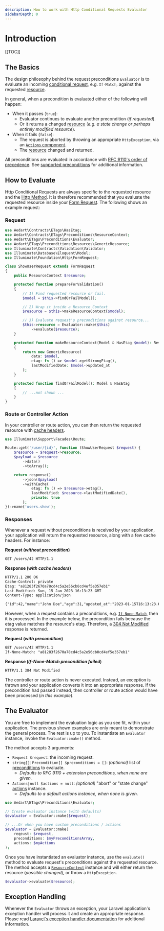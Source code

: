 ```yaml
---
description: How to work with Http Conditional Requests Evaluator
sidebarDepth: 0
---
```


# Introduction

[[TOC]]

## The Basics

The design philosophy behind the request preconditions `Evaluator` is to evaluate an incoming [conditional request](https://httpwg.org/specs/rfc9110.html#preconditions), e.g. `If-Match`, against the requested [resource](./resource-context.md).   

In general, when a precondition is evaluated either of the following will happen:

* When it passes (`true`):
  * Evaluator continues to evaluate another precondition (_if requested_).
  * Or it returns a changed [resource](./resource-context.md) (_e.g. a state change or perhaps entirely modified resource_).
* When it fails (`false`):
  * The request is aborted by throwing an appropriate `HttpException`, via an [`Actions` component](./actions.md).
  * The [resource](./resource-context.md) changed and returned.

All preconditions are evaluated in accordance with [RFC 9110's order of precedence](https://httpwg.org/specs/rfc9110.html#precedence).
See [supported preconditions](./preconditions.md#supported-preconditions) for additional information.

## How to Evaluate

Http Conditional Requests are always specific to the requested resource and the [Http Method](https://developer.mozilla.org/en-US/docs/Web/HTTP/Methods).
It is therefore recommended that you evaluate the requested resource inside your [Form Request](https://laravel.com/docs/11.x/validation#form-request-validation).
The following shows an example request:

### Request

```php
use Aedart\Contracts\ETags\HasEtag;
use Aedart\Contracts\ETags\Preconditions\ResourceContext;
use Aedart\ETags\Preconditions\Evaluator;
use Aedart\ETags\Preconditions\Resources\GenericResource;
use Illuminate\Contracts\Validation\Validator;
use Illuminate\Database\Eloquent\Model;
use Illuminate\Foundation\Http\FormRequest;

class ShowUserRequest extends FormRequest
{
    public ResourceContext $resource;

    protected function prepareForValidation()
    {
        // 1) Find requested resource or fail.
        $model = $this->findOrFailModel();

        // 2) Wrap it inside a Resource Context
        $resource = $this->makeResourceContext($model);

        // 3) Evaluate request's preconditions against resource...
        $this->resource = Evaluator::make($this)
            ->evaluate($resource);
    }

    protected function makeResourceContext(Model & HasEtag $model): ResourceContext
    {
        return new GenericResource(
            data: $model,
            etag: fn () => $model->getStrongEtag(),
            lastModifiedDate: $model->updated_at
        );
    }

    protected function findOrFailModel(): Model & HasEtag
    {
        // ...not shown ...
    }
}
```

### Route or Controller Action

In your controller or route action, you can then return the requested resource with [cache headers](./../macros.md#withcache). 

```php
use Illuminate\Support\Facades\Route;

Route::get('/user/{id}', function (ShowUserRequest $request) {
    $resource = $request->resource;
    $payload = $resource
        ->data()
        ->toArray();

    return response()
        ->json($payload)
        ->withCache(
            etag: fn () => $resource->etag(),
            lastModified: $resource->lastModifiedDate(),
            private: true
        );
})->name('users.show');
```

### Responses

Whenever a request without preconditions is received by your application, your application will return the requested resource, along with a few cache headers. 
For instance:

**Request (_without precondition_)**

```txt
GET /users/42 HTTP/1.1
```

**Response (_with cache headers_)**

```txt
HTTP/1.1 200 OK
Cache-Control: private
Etag: "a81283f2670a78cd4c5a2e56cb0cd4ef5e357eb1"
Last-Modified: Sun, 15 Jan 2023 16:13:23 GMT
Content-Type: application/json

{"id":42,"name":"John Doe","age":31,"updated_at":"2023-01-15T16:13:23.000000Z"}
```

However, when a request contains a preconditions, e.g. [`If-None-Match`](https://httpwg.org/specs/rfc9110.html#field.if-none-match), then it is processed.
In the example below, the precondition fails because the etag value matches the resource's etag.
Therefore, a [304 Not Modified](https://developer.mozilla.org/en-US/docs/Web/HTTP/Status/304) response is returned. 

**Request (_with precondition_)**

```txt
GET /users/42 HTTP/1.1
If-None-Match: "a81283f2670a78cd4c5a2e56cb0cd4ef5e357eb1"
```

**Response (_If-None-Match precondition failed_)**

```txt
HTTP/1.1 304 Not Modified
```

The controller or route action is never executed. Instead, an exception is thrown and your application converts it into an appropriate response.
If the precondition had passed instead, then controller or route action would have been processed (_in this example_). 

## The Evaluator

You are free to implement the evaluation logic as you see fit, within your application.
The previous shown examples are only meant to demonstrate the general process. The rest is up to you.
To instantiate an `Evaluator` instance, invoke the `Evaluator::make()` method. 

The method accepts 3 arguments:

* `Request $request`: the incoming request.
* `string[]|Precondition[] $preconditions = []`: _(optional)_ list of [preconditions](./preconditions.md) to evaluate.
  * _Defaults to RFC 9110 + extension preconditions, when none are given._
* `Actions|null $actions = null`: _(optional)_ "abort" or "state change" [actions](./actions.md) instance.
  * _Defaults to a default actions instance, when none is given._

```php
use Aedart\ETags\Preconditions\Evaluator;

// Create evaluator instance (with defaults)
$evaluator = Evaluator::make($request);

// ...Or when you have custom preconditions / actions
$evaluator = Evaluator::make(
    reqeust: $request,
    preconditions: $myPreconditionsArray,
    actions: $myActions
);
```

Once you have instantiated an evaluator instance, use the `evaluate()` method to evaluate request's preconditions against the requested resource.
The method accepts a [`ResourceContext`](./resource-context.md) instance and will either return the resource (_possible changed_), or throw a `HttpException`. 

```php
$evaluator->evaluate($resource);
```

## Exception Handling

Whenever the `Evaluator` throws an exception, your Laravel application's exception handler will process it and create an appropriate response.
Please read [Laravel's exception handler documentation](https://laravel.com/docs/11.x/errors#the-exception-handler) for additional information.